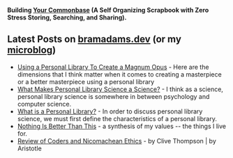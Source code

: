 **Building [Your Commonbase](https://yourcommonbase.com/) (A Self Organizing Scrapbook with Zero Stress Storing, Searching, and Sharing).**

## Latest Posts on [bramadams.dev](https://www.bramadams.dev/) (or my [microblog](https://bramses.micro.blog/))

<!--START_SECTION:feed-->
* [Using a Personal Library To Create a Magnum Opus](https:&#x2F;&#x2F;www.bramadams.dev&#x2F;using-a-personal-library-to-create-a-magnum-opus&#x2F;) - Here are the dimensions that I think matter when it comes to creating a masterpiece or a better masterpiece using a personal library
* [What Makes Personal Library Science a Science?](https:&#x2F;&#x2F;www.bramadams.dev&#x2F;what-makes-personal-library-science-a-science&#x2F;) - I think as a science, personal library science is somewhere in between psychology and computer science.
* [What is a Personal Library?](https:&#x2F;&#x2F;www.bramadams.dev&#x2F;what-is-a-personal-library&#x2F;) - In order to discuss personal library science, we must first define the characteristics of a personal library.
* [Nothing Is Better Than This](https:&#x2F;&#x2F;www.bramadams.dev&#x2F;nothing-is-better-than-this&#x2F;) - a synthesis of my values -- the things I live for.
* [Review of Coders and Nicomachean Ethics](https:&#x2F;&#x2F;www.bramadams.dev&#x2F;review-of-coders-and-nicomachean-ethics&#x2F;) - by Clive Thompson | by Aristotle
<!--END_SECTION:feed-->
